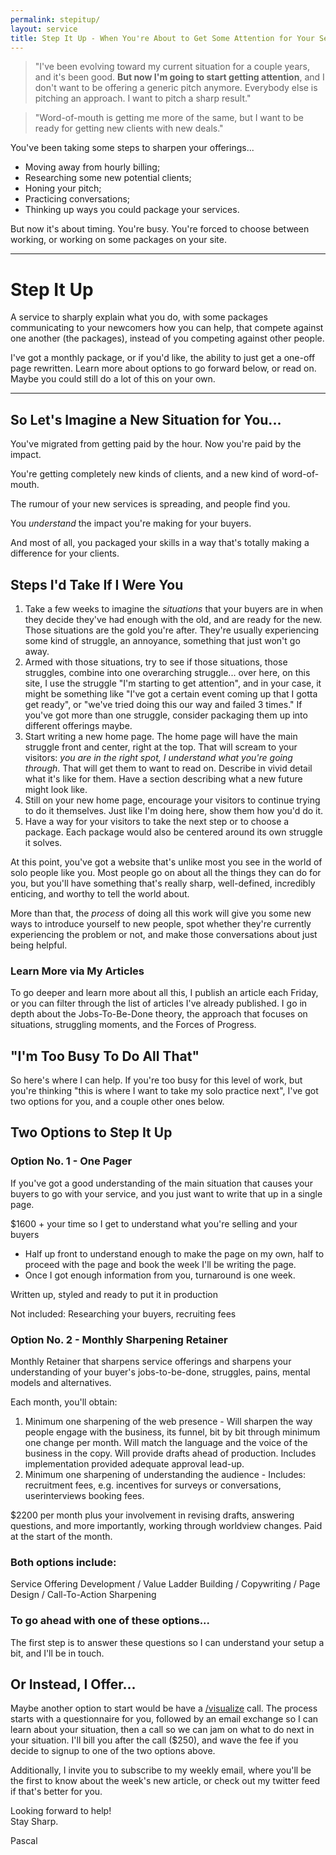 ```yaml
---
permalink: stepitup/
layout: service
title: Step It Up - When You're About to Get Some Attention for Your Services...
---
```


<div class="situation-quotes" markdown="1">

> "I've been evolving toward my current situation for a couple years, and it's been good. **But now I'm going to start getting attention**, and I don't want to be offering a generic pitch anymore. Everybody else is pitching an approach. I want to pitch a sharp result."

> "Word-of-mouth is getting me more of the same, but I want to be ready for getting new clients with new deals."

</div>

You've been taking some steps to sharpen your offerings...

* Moving away from hourly billing;
* Researching some new potential clients;
* Honing your pitch;
* Practicing conversations;
* Thinking up ways you could package your services.

But now it's about timing. You're busy. You're forced to choose between working, or working on some packages on your site.

---

# Step It Up

A service to sharply explain what you do, with some packages communicating to your newcomers how you can help, that compete against one another (the packages), instead of you competing against other people.

I've got a monthly package, or if you'd like, the ability to just get a one-off page rewritten.
Learn more about options to go forward below, or read on. Maybe you could still do a lot of this on your own.

---

## So Let's Imagine a New Situation for You...

You've migrated from getting paid by the hour. Now you're paid by the impact.

You're getting completely new kinds of clients, and a new kind of word-of-mouth.

The rumour of your new services is spreading, and people find you.

You _understand_ the impact you're making for your buyers.

And most of all, you packaged your skills in a way that's totally making a difference for your clients.

## Steps I'd Take If I Were You

1. Take a few weeks to imagine the _situations_ that your buyers are in when they decide they've had enough with the old, and are ready for the new. Those situations are the gold you're after. They're usually experiencing some kind of struggle, an annoyance, something that just won't go away.
2. Armed with those situations, try to see if those situations, those struggles, combine into one overarching struggle... over here, on this site, I use the struggle "I'm starting to get attention", and in your case, it might be something like "I've got a certain event coming up that I gotta get ready", or "we've tried doing this our way and failed 3 times." If you've got more than one struggle, consider packaging them up into different offerings maybe.
3. Start writing a new home page. The home page will have the main struggle front and center, right at the top. That will scream to your visitors: _you are in the right spot, I understand what you're going through_. That will get them to want to read on. Describe in vivid detail what it's like for them. Have a section describing what a new future might look like.
4. Still on your new home page, encourage your visitors to continue trying to do it themselves. Just like I'm doing here, show them how you'd do it.
5. Have a way for your visitors to take the next step or to choose a package. Each package would also be centered around its own struggle it solves.

At this point, you've got a website that's unlike most you see in the world of solo people like you. Most people go on about all the things they can do for you, but you'll have something that's really sharp, well-defined, incredibly enticing, and worthy to tell the world about.

More than that, the _process_ of doing all this work will give you some new ways to introduce yourself to new people, spot whether they're currently experiencing the problem or not, and make those conversations about just being helpful.

### Learn More via My Articles

To go deeper and learn more about all this, I publish an article each Friday, or you can filter through the list of articles I've already published. I go in depth about the Jobs-To-Be-Done theory, the approach that focuses on situations, struggling moments, and the Forces of Progress.

## "I'm Too Busy To Do All That"

So here's where I can help. If you're too busy for this level of work, but you're thinking "this is where I want to take my solo practice next", I've got two options for you, and a couple other ones below.

## Two Options to Step It Up

### Option No. 1 - One Pager

If you've got a good understanding of the main situation that causes your buyers to go with your service, and you just want to write that up in a single page.

$1600 + your time so I get to understand what you're selling and your buyers

* Half up front to understand enough to make the page on my own, half to proceed with the page and book the week I'll be writing the page.
* Once I got enough information from you, turnaround is one week.

Written up, styled and ready to put it in production

Not included: Researching your buyers, recruiting fees

### Option No. 2 - Monthly Sharpening Retainer

Monthly Retainer that sharpens service offerings and sharpens your understanding of your buyer's jobs-to-be-done, struggles, pains, mental models and alternatives.

Each month, you'll obtain:

1. Minimum one sharpening of the web presence - Will sharpen the way people engage with the business, its funnel, bit by bit through minimum one change per month. Will match the language and the voice of the business in the copy. Will provide drafts ahead of production. Includes implementation provided adequate approval lead-up.
2. Minimum one sharpening of understanding the audience - Includes: recruitment fees, e.g. incentives for surveys or conversations, userinterviews booking fees.

$2200 per month plus your involvement in revising drafts, answering questions, and more importantly, working through worldview changes. Paid at the start of the month.

### Both options include:

Service Offering Development / Value Ladder Building / Copywriting / Page Design /
Call-To-Action Sharpening

### To go ahead with one of these options...

The first step is to answer these questions so I can understand your setup a bit, and I'll be in touch.

## Or Instead, I Offer...

Maybe another option to start would be have a [/visualize](/visualize) call. The process starts with a questionnaire for you, followed by an email exchange so I can learn about your situation, then a call so we can jam on what to do next in your situation. I'll bill you after the call ($250), and wave the fee if you decide to signup to one of the two options above.

Additionally, I invite you to subscribe to my weekly email, where you'll be the first to know about the week's new article, or check out my twitter feed if that's better for you.

Looking forward to help!  
Stay Sharp.

Pascal
